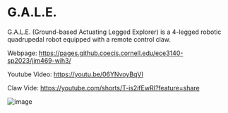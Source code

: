 # G.A.L.E.
G.A.L.E. (Ground-based Actuating Legged Explorer) is a 4-legged robotic quadrupedal robot equipped with a remote control claw. 

Webpage: https://pages.github.coecis.cornell.edu/ece3140-sp2023/jjm469-wih3/

Youtube Video: https://youtu.be/06YNvoyBqVI 

Claw Vide: https://youtube.com/shorts/T-is2ifEwRI?feature=share

![image](https://github.com/jjm469/G.A.L.E.-Robot/assets/121833123/67900d81-7f72-48fd-af3d-3f6c6eab7efd)
